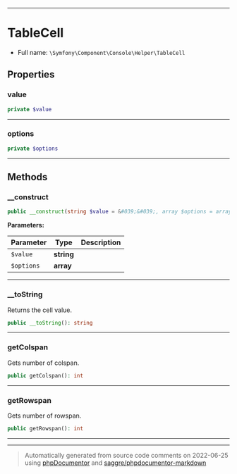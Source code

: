 ***

# TableCell





* Full name: `\Symfony\Component\Console\Helper\TableCell`



## Properties


### value



```php
private $value
```






***

### options



```php
private $options
```






***

## Methods


### __construct



```php
public __construct(string $value = &#039;&#039;, array $options = array()): mixed
```








**Parameters:**

| Parameter | Type | Description |
|-----------|------|-------------|
| `$value` | **string** |  |
| `$options` | **array** |  |




***

### __toString

Returns the cell value.

```php
public __toString(): string
```











***

### getColspan

Gets number of colspan.

```php
public getColspan(): int
```











***

### getRowspan

Gets number of rowspan.

```php
public getRowspan(): int
```











***


***
> Automatically generated from source code comments on 2022-06-25 using [phpDocumentor](http://www.phpdoc.org/) and [saggre/phpdocumentor-markdown](https://github.com/Saggre/phpDocumentor-markdown)

